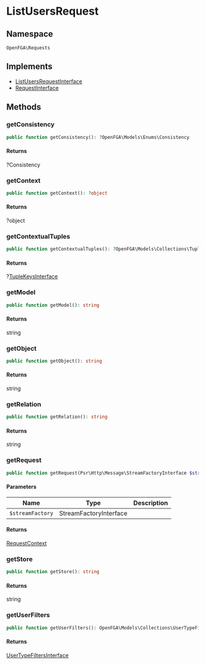 # ListUsersRequest


## Namespace
`OpenFGA\Requests`

## Implements
* [ListUsersRequestInterface](Requests/ListUsersRequestInterface.md)
* [RequestInterface](Requests/RequestInterface.md)



## Methods
### getConsistency


```php
public function getConsistency(): ?OpenFGA\Models\Enums\Consistency
```



#### Returns
?Consistency

### getContext


```php
public function getContext(): ?object
```



#### Returns
?object

### getContextualTuples


```php
public function getContextualTuples(): ?OpenFGA\Models\Collections\TupleKeysInterface
```



#### Returns
?[TupleKeysInterface](Models/Collections/TupleKeysInterface.md)

### getModel


```php
public function getModel(): string
```



#### Returns
string

### getObject


```php
public function getObject(): string
```



#### Returns
string

### getRelation


```php
public function getRelation(): string
```



#### Returns
string

### getRequest


```php
public function getRequest(Psr\Http\Message\StreamFactoryInterface $streamFactory): OpenFGA\Network\RequestContext
```


#### Parameters
| Name | Type | Description |
|------|------|-------------|
| `$streamFactory` | StreamFactoryInterface |  |

#### Returns
[RequestContext](Network/RequestContext.md)

### getStore


```php
public function getStore(): string
```



#### Returns
string

### getUserFilters


```php
public function getUserFilters(): OpenFGA\Models\Collections\UserTypeFiltersInterface
```



#### Returns
[UserTypeFiltersInterface](Models/Collections/UserTypeFiltersInterface.md)

